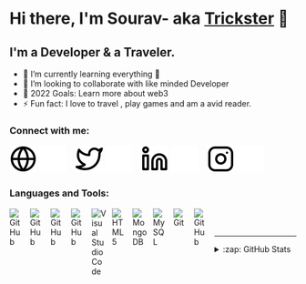# Hi there, I'm Sourav- aka [Trickster][youtube] 👋 

## I'm a Developer & a Traveler.

- 🌱 I’m currently learning everything 🤣
- 👯 I’m looking to collaborate with like minded Developer
- 🥅 2022 Goals: Learn more about web3
- ⚡ Fun fact: I love to travel , play games and am a avid reader.

### Connect with me:

[![website](./img/globe-light.svg)](https://trickspy.in#gh-light-mode-only)
[![website](./img/globe-dark.svg)](https://trickspy.in#gh-dark-mode-only)
&nbsp;&nbsp;
[![website](./img/twitter-light.svg)](https://twitter.com/souravk229#gh-light-mode-only)
[![website](./img/twitter-dark.svg)](https://twitter.com/souravk229#gh-dark-mode-only)
&nbsp;&nbsp;
[![website](./img/linkedin-light.svg)](https://www.linkedin.com/in/sourav-kumar-09194016b/#gh-light-mode-only)
[![website](./img/linkedin-dark.svg)](https://www.linkedin.com/in/sourav-kumar-09194016b/#gh-dark-mode-only)
&nbsp;&nbsp;
[![website](./img/instagram-light.svg)](https://instagram.com/souravkix#gh-light-mode-only)
[![website](./img/instagram-dark.svg)](https://instagram.com/souravkix#gh-dark-mode-only)

### Languages and Tools:

<img align="left" alt="GitHub" width="26px" src="https://cdn.jsdelivr.net/npm/simple-icons@3.13.0/icons/spring.svg" style="padding-right:10px;"/>
<img align="left" alt="GitHub" width="26px" src="https://cdn.jsdelivr.net/npm/simple-icons@3.13.0/icons/android.svg" style="padding-right:10px;"/>
<img align="left" alt="GitHub" width="26px" src="https://cdn.jsdelivr.net/npm/simple-icons@3.13.0/icons/kotlin.svg" style="padding-right:10px;"/>
<img align="left" alt="GitHub" width="26px" src="https://cdn.jsdelivr.net/npm/simple-icons@3.13.0/icons/mongodb.svg" style="padding-right:10px;"/>
<img align="left" alt="Visual Studio Code" width="26px" src="https://cdn.jsdelivr.net/gh/devicons/devicon/icons/vscode/vscode-original.svg" style="padding-right:10px;" />
<img align="left" alt="HTML5" width="26px" src="https://cdn.jsdelivr.net/gh/devicons/devicon/icons/html5/html5-original.svg" style="padding-right:10px;" />
<img align="left" alt="MongoDB" width="26px" src="https://cdn.jsdelivr.net/gh/devicons/devicon/icons/mongodb/mongodb-original.svg" style="padding-right:10px;" />
<img align="left" alt="MySQL" width="26px" src="https://cdn.jsdelivr.net/gh/devicons/devicon/icons/mysql/mysql-original.svg" style="padding-right:10px;" />
<img align="left" alt="Git" width="26px" src="https://cdn.jsdelivr.net/gh/devicons/devicon/icons/git/git-original.svg" style="padding-right:10px;" />
<img align="left" alt="GitHub" width="26px" src="https://user-images.githubusercontent.com/3369400/139447912-e0f43f33-6d9f-45f8-be46-2df5bbc91289.png" style="padding-right:10px;"/>

<br />
<br />

---

<details>
  <summary>:zap: GitHub Stats</summary>
  <img align="left" alt="codeSTACKr's GitHub Stats" src="https://github-readme-stats.vercel.app/api?username=souravkr&show_icons=true&hide_border=false&title_color=ff652f&icon_color=FFE400&bg_color=09131B&text_color=ffffff&border_color=0c1a25" />
</details>

[website]: https://trickspy.in
[twitter]: https://twitter.com/codeSTACKr
[youtube]: https://trickspy.in
[instagram]: https://instagram.com/souravkix
[linkedin]: https://www.linkedin.com/in/sourav-kumar-09194016b/

